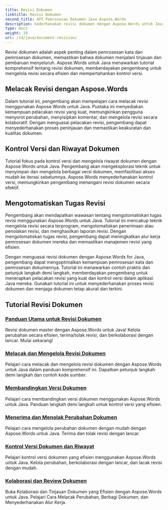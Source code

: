 ```yaml
---
title: Revisi Dokumen
linktitle: Revisi Dokumen
second_title: API Pemrosesan Dokumen Java Aspose.Words
description: Sederhanakan revisi dokumen dengan Aspose.Words untuk Java! Lacak perubahan, kelola kontrol versi, dan otomatisasi tugas revisi dengan mudah.
type: docs
weight: 19
url: /id/java/document-revision/
---
```


Revisi dokumen adalah aspek penting dalam pemrosesan kata dan pemrosesan dokumen, memastikan bahwa dokumen menjalani tinjauan dan pembaruan menyeluruh. Aspose.Words untuk Java menawarkan tutorial komprehensif tentang revisi dokumen, memberdayakan pengembang untuk mengelola revisi secara efisien dan mempertahankan kontrol versi.

## Melacak Revisi dengan Aspose.Words

Dalam tutorial ini, pengembang akan mempelajari cara melacak revisi menggunakan Aspose.Words untuk Java. Pustaka ini menyediakan kemampuan pelacakan revisi yang kuat, memungkinkan pengguna menyorot perubahan, menyisipkan komentar, dan mengelola revisi secara kolaboratif. Dengan menguasai pelacakan revisi, pengembang dapat menyederhanakan proses peninjauan dan memastikan keakuratan dan kualitas dokumen.

## Kontrol Versi dan Riwayat Dokumen

Tutorial fokus pada kontrol versi dan mengelola riwayat dokumen dengan Aspose.Words untuk Java. Pengembang akan mengeksplorasi teknik untuk menyimpan dan mengelola berbagai versi dokumen, memfasilitasi akses mudah ke iterasi sebelumnya. Aspose.Words menyederhanakan kontrol versi, memungkinkan pengembang menangani revisi dokumen secara efektif.

## Mengotomatiskan Tugas Revisi

Pengembang akan mendapatkan wawasan tentang mengotomatiskan tugas revisi menggunakan Aspose.Words untuk Java. Tutorial ini mencakup teknik mengelola revisi secara terprogram, mengotomatiskan penerimaan atau penolakan revisi, dan menghasilkan laporan revisi. Dengan mengotomatiskan tugas revisi, pengembang dapat meningkatkan alur kerja pemrosesan dokumen mereka dan memastikan manajemen revisi yang efisien.

Dengan menguasai revisi dokumen dengan Aspose.Words for Java, pengembang dapat mengoptimalkan kemampuan pemrosesan kata dan pemrosesan dokumennya. Tutorial ini menawarkan contoh praktis dan petunjuk langkah demi langkah, memberdayakan pengembang untuk menerapkan pelacakan revisi yang kuat dan kontrol versi dalam aplikasi Java mereka. Gunakan tutorial ini untuk menyederhanakan proses revisi dokumen dan menjaga dokumen tetap akurat dan terkini.

## Tutorial Revisi Dokumen
### [Panduan Utama untuk Revisi Dokumen](./guide-document-revision/)
Revisi dokumen master dengan Aspose.Words untuk Java! Kelola perubahan secara efisien, terima/tolak revisi, dan berkolaborasi dengan lancar. Mulai sekarang!
### [Melacak dan Mengelola Revisi Dokumen](./tracking-managing-document-revisions/)
Pelajari cara melacak dan mengelola revisi dokumen dengan Aspose.Words untuk Java dalam panduan komprehensif ini. Dapatkan petunjuk langkah demi langkah dan contoh kode sumber.
### [Membandingkan Versi Dokumen](./comparing-document-versions/)
Pelajari cara membandingkan versi dokumen menggunakan Aspose.Words untuk Java. Panduan langkah demi langkah untuk kontrol versi yang efisien.
### [Menerima dan Menolak Perubahan Dokumen](./accepting-rejecting-document-changes/)
Pelajari cara mengelola perubahan dokumen dengan mudah dengan Aspose.Words untuk Java. Terima dan tolak revisi dengan lancar.
### [Kontrol Versi Dokumen dan Riwayat](./document-version-control-history/)
Pelajari kontrol versi dokumen yang efisien menggunakan Aspose.Words untuk Java. Kelola perubahan, berkolaborasi dengan lancar, dan lacak revisi dengan mudah.
### [Kolaborasi dan Review Dokumen](./document-collaboration-review/)
Buka Kolaborasi dan Tinjauan Dokumen yang Efisien dengan Aspose.Words untuk Java. Pelajari Cara Melacak Perubahan, Berbagi Dokumen, dan Menyederhanakan Alur Kerja.